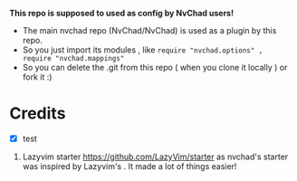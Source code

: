 **This repo is supposed to used as config by NvChad users!**

- The main nvchad repo (NvChad/NvChad) is used as a plugin by this repo.
- So you just import its modules , like `require "nvchad.options" , require "nvchad.mappings"`
- So you can delete the .git from this repo ( when you clone it locally ) or fork it :)

# Credits

- [x] test 
1) Lazyvim starter https://github.com/LazyVim/starter as nvchad's starter was inspired by Lazyvim's . It made a lot of things easier!
